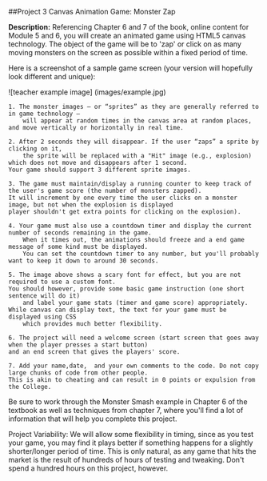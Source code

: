 ##Project 3 Canvas Animation Game: Monster Zap


**Description:** Referencing Chapter 6 and 7 of the book, online content for Module 5 and 6, 
you will create an animated game using HTML5 canvas technology.
The object of the game will be to 'zap' or click on as many moving monsters on 
the screen as possible within a fixed period of time.


Here is a screenshot of a sample game screen (your version will hopefully look different and unique):

![teacher example image] (images/example.jpg)

 

	1. The monster images – or “sprites” as they are generally referred to in game technology –
       	will appear at random times in the canvas area at random places, and move vertically or horizontally in real time.

	2. After 2 seconds they will disappear. If the user “zaps” a sprite by clicking on it,
        the sprite will be replaced with a "Hit" image (e.g., explosion) which does not move and disappears after 1 second. 
	Your game should support 3 different sprite images. 
	
	3. The game must maintain/display a running counter to keep track of the user's game score (the number of monsters zapped). 
	It will increment by one every time the user clicks on a monster image, but not when the explosion is displayed 
	player shouldn't get extra points for clicking on the explosion).

	4. Your game must also use a countdown timer and display the current number of seconds remaining in the game.
        When it times out, the animations should freeze and a end game message of some kind must be displayed.
        You can set the countdown timer to any number, but you'll probably want to keep it down to around 30 seconds.

	5. The image above shows a scary font for effect, but you are not required to use a custom font. 
	You should however, provide some basic game instruction (one short sentence will do it)
        and label your game stats (timer and game score) appropriately.
	While canvas can display text, the text for your game must be displayed using CSS 
        which provides much better flexibility.

	6. The project will need a welcome screen (start screen that goes away when the player presses a start button) 
	and an end screen that gives the players' score.

	7. Add your name,date,  and your own comments to the code. Do not copy large chunks of code from other people. 
	This is akin to cheating and can result in 0 points or expulsion from the College.

Be sure to work through the Monster Smash example in Chapter  6 of the textbook as well as techniques from chapter 7, 
where you'll find a lot of information that will help you complete this project.

Project Variability: We will allow some flexibility in timing, since as you test your game, 
you may find it plays better if something happens for a slightly shorter/longer period of time. 
This is only natural, as any game that hits the market is the result of hundreds of hours of testing and tweaking. 
Don't spend a hundred hours on this project, however.
